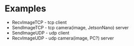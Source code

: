# Examples

- RecvImageTCP - tcp client
- SendImageTCP - tcp camera(image, JetsonNano) server
- SendImageUDP - udp client
- RecvImageUDP - udp camera(image, PC?) server
